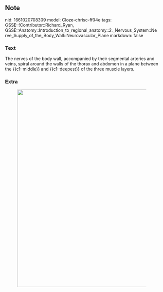 ## Note
nid: 1661020708309
model: Cloze-chrisc-ff04e
tags: GSSE::!Contributor::Richard_Ryan, GSSE::Anatomy::Introduction_to_regional_anatomy::2._Nervous_System::Nerve_Supply_of_the_Body_Wall::Neurovascular_Plane
markdown: false

### Text
<div class="toggle">
  The nerves of the body wall, accompanied by their segmental
  arteries and veins, spiral around the walls of the thorax and
  abdomen in a plane between the {{c1::middle}} and {{c1::deepest}}
  of the three muscle layers.
</div>

### Extra
<figure id="d5b05321-e2a1-4065-a36a-4cebe925b6c0" class="image">
  <a href= 
  "Neurovascular%20Plane%20d5b05321e2a14065a36a4cebe925b6c0/Untitled.png">
  <img style="width:647px" src= 
  "09eb9c23c106d3d4b0331be714c4aded4d1532c0.png"></a>
</figure>
